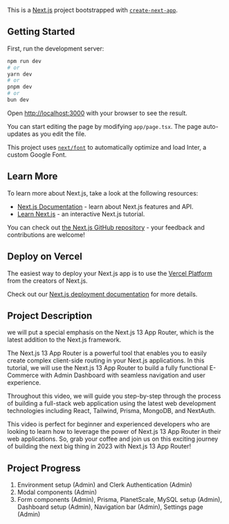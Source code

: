 This is a [Next.js](https://nextjs.org/) project bootstrapped with [`create-next-app`](https://github.com/vercel/next.js/tree/canary/packages/create-next-app).

## Getting Started

First, run the development server:

```bash
npm run dev
# or
yarn dev
# or
pnpm dev
# or
bun dev
```

Open [http://localhost:3000](http://localhost:3000) with your browser to see the result.

You can start editing the page by modifying `app/page.tsx`. The page auto-updates as you edit the file.

This project uses [`next/font`](https://nextjs.org/docs/basic-features/font-optimization) to automatically optimize and load Inter, a custom Google Font.

## Learn More

To learn more about Next.js, take a look at the following resources:

- [Next.js Documentation](https://nextjs.org/docs) - learn about Next.js features and API.
- [Learn Next.js](https://nextjs.org/learn) - an interactive Next.js tutorial.

You can check out [the Next.js GitHub repository](https://github.com/vercel/next.js/) - your feedback and contributions are welcome!

## Deploy on Vercel

The easiest way to deploy your Next.js app is to use the [Vercel Platform](https://vercel.com/new?utm_medium=default-template&filter=next.js&utm_source=create-next-app&utm_campaign=create-next-app-readme) from the creators of Next.js.

Check out our [Next.js deployment documentation](https://nextjs.org/docs/deployment) for more details.


## Project Description

we will put a special emphasis on the Next.js 13 App Router, which is the latest addition to the Next.js framework.

The Next.js 13 App Router is a powerful tool that enables you to easily create complex client-side routing in your Next.js applications. In this tutorial, we will use the Next.js 13 App Router to build a fully functional E-Commerce with Admin Dashboard with seamless navigation and user experience.

Throughout this video, we will guide you step-by-step through the process of building a full-stack web application using the latest web development technologies including React, Tailwind, Prisma, MongoDB, and NextAuth.

This video is perfect for beginner and experienced developers who are looking to learn how to leverage the power of Next.js 13 App Router in their web applications. So, grab your coffee and join us on this exciting journey of building the next big thing in 2023 with Next.js 13 App Router!

## Project Progress
1. Environment setup (Admin) and Clerk Authentication (Admin)
2. Modal components (Admin)
3. Form components (Admin), Prisma, PlanetScale, MySQL setup (Admin), Dashboard setup (Admin), Navigation bar (Admin), Settings page (Admin)